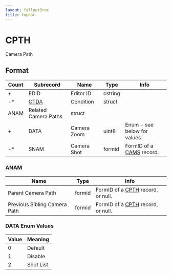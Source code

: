 ```yaml
---
layout: fallout3rec
title: fopdoc
---
```

CPTH
====

Camera Path

## Format

Count | Subrecord | Name | Type | Info
------|-------|------|------|-----
+ | EDID | Editor ID | cstring |
-* | [CTDA](Subrecords/CTDA.html) | Condition | struct |
 | ANAM | Related Camera Paths | struct |
+ | DATA | Camera Zoom | uint8 | Enum - see below for values.
-* | SNAM | Camera Shot | formid | FormID of a [CAMS](CAMS.html) record.

### ANAM

Name | Type | Info
-----|------|-----
Parent Camera Path | formid | FormID of a [CPTH](CPTH.html) record, or null.
Previous Sibling Camera Path | formid | FormID of a [CPTH](CPTH.html) record, or null.

### DATA Enum Values

Value | Meaning
------|--------
0 | Default
1 | Disable
2 | Shot List
